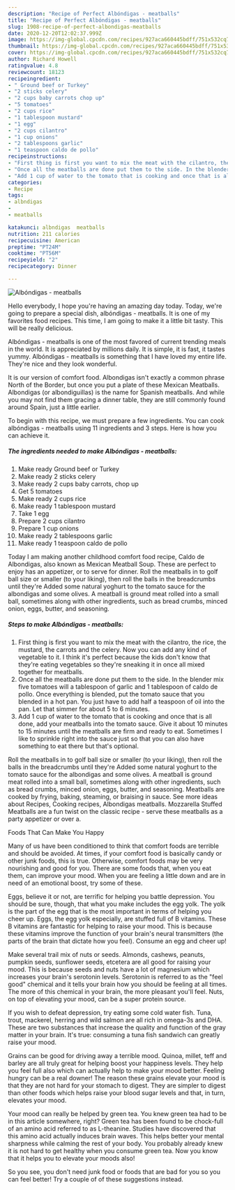 ```yaml
---
description: "Recipe of Perfect Albóndigas - meatballs"
title: "Recipe of Perfect Albóndigas - meatballs"
slug: 1908-recipe-of-perfect-albondigas-meatballs
date: 2020-12-20T12:02:37.999Z
image: https://img-global.cpcdn.com/recipes/927aca660445bdff/751x532cq70/albondigas-meatballs-recipe-main-photo.jpg
thumbnail: https://img-global.cpcdn.com/recipes/927aca660445bdff/751x532cq70/albondigas-meatballs-recipe-main-photo.jpg
cover: https://img-global.cpcdn.com/recipes/927aca660445bdff/751x532cq70/albondigas-meatballs-recipe-main-photo.jpg
author: Richard Howell
ratingvalue: 4.8
reviewcount: 18123
recipeingredient:
- " Ground beef or Turkey"
- "2 sticks celery"
- "2 cups baby carrots chop up"
- "5 tomatoes"
- "2 cups rice"
- "1 tablespoon mustard"
- "1 egg"
- "2 cups cilantro"
- "1 cup onions"
- "2 tablespoons garlic"
- "1 teaspoon caldo de pollo"
recipeinstructions:
- "First thing is first you want to mix the meat with the cilantro, the rice, the mustard, the carrots and the celery. Now you can add any kind of vegetable to it. I think it&#39;s perfect because the kids don&#39;t know that they&#39;re eating vegetables so they&#39;re sneaking it in once all mixed together for meatballs."
- "Once all the meatballs are done put them to the side. In the blender mix five tomatoes will a tablespoon of garlic and 1 tablespoon of caldo de pollo. Once everything is blended, put the tomato sauce that you blended in a hot pan. You just have to add half a teaspoon of oil into the pan. Let that simmer for about 5 to 6 minutes."
- "Add 1 cup of water to the tomato that is cooking and once that is all done, add your meatballs into the tomato sauce. Give it about 10 minutes to 15 minutes until the meatballs are firm and ready to eat. Sometimes I like to sprinkle right into the sauce just so that you can also have something to eat there but that&#39;s optional."
categories:
- Recipe
tags:
- albndigas
- 
- meatballs

katakunci: albndigas  meatballs 
nutrition: 211 calories
recipecuisine: American
preptime: "PT24M"
cooktime: "PT56M"
recipeyield: "2"
recipecategory: Dinner

---
```



![Albóndigas - meatballs](https://img-global.cpcdn.com/recipes/927aca660445bdff/751x532cq70/albondigas-meatballs-recipe-main-photo.jpg)

Hello everybody, I hope you're having an amazing day today. Today, we're going to prepare a special dish, albóndigas - meatballs. It is one of my favorites food recipes. This time, I am going to make it a little bit tasty. This will be really delicious.

Albóndigas - meatballs is one of the most favored of current trending meals in the world. It is appreciated by millions daily. It is simple, it is fast, it tastes yummy. Albóndigas - meatballs is something that I have loved my entire life. They're nice and they look wonderful.

It is our version of comfort food. Albondigas isn&#39;t exactly a common phrase North of the Border, but once you put a plate of these Mexican Meatballs. Albondigas (or albondiguillas) is the name for Spanish meatballs. And while you may not find them gracing a dinner table, they are still commonly found around Spain, just a little earlier.


To begin with this recipe, we must prepare a few ingredients. You can cook albóndigas - meatballs using 11 ingredients and 3 steps. Here is how you can achieve it.

<!--inarticleads1-->

##### The ingredients needed to make Albóndigas - meatballs:

1. Make ready  Ground beef or Turkey
1. Make ready 2 sticks celery
1. Make ready 2 cups baby carrots, chop up
1. Get 5 tomatoes
1. Make ready 2 cups rice
1. Make ready 1 tablespoon mustard
1. Take 1 egg
1. Prepare 2 cups cilantro
1. Prepare 1 cup onions
1. Make ready 2 tablespoons garlic
1. Make ready 1 teaspoon caldo de pollo


Today I am making another childhood comfort food recipe, Caldo de Albondigas, also known as Mexican Meatball Soup. These are perfect to enjoy has an appetizer, or to serve for dinner. Roll the meatballs in to golf ball size or smaller (to your liking), then roll the balls in the breadcrumbs until they&#39;re Added some natural yoghurt to the tomato sauce for the albondigas and some olives. A meatball is ground meat rolled into a small ball, sometimes along with other ingredients, such as bread crumbs, minced onion, eggs, butter, and seasoning. 

<!--inarticleads2-->

##### Steps to make Albóndigas - meatballs:

1. First thing is first you want to mix the meat with the cilantro, the rice, the mustard, the carrots and the celery. Now you can add any kind of vegetable to it. I think it&#39;s perfect because the kids don&#39;t know that they&#39;re eating vegetables so they&#39;re sneaking it in once all mixed together for meatballs.
1. Once all the meatballs are done put them to the side. In the blender mix five tomatoes will a tablespoon of garlic and 1 tablespoon of caldo de pollo. Once everything is blended, put the tomato sauce that you blended in a hot pan. You just have to add half a teaspoon of oil into the pan. Let that simmer for about 5 to 6 minutes.
1. Add 1 cup of water to the tomato that is cooking and once that is all done, add your meatballs into the tomato sauce. Give it about 10 minutes to 15 minutes until the meatballs are firm and ready to eat. Sometimes I like to sprinkle right into the sauce just so that you can also have something to eat there but that&#39;s optional.


Roll the meatballs in to golf ball size or smaller (to your liking), then roll the balls in the breadcrumbs until they&#39;re Added some natural yoghurt to the tomato sauce for the albondigas and some olives. A meatball is ground meat rolled into a small ball, sometimes along with other ingredients, such as bread crumbs, minced onion, eggs, butter, and seasoning. Meatballs are cooked by frying, baking, steaming, or braising in sauce. See more ideas about Recipes, Cooking recipes, Albondigas meatballs. Mozzarella Stuffed Meatballs are a fun twist on the classic recipe - serve these meatballs as a party appetizer or over a. 

Foods That Can Make You Happy


Many of us have been conditioned to think that comfort foods are terrible and should be avoided. At times, if your comfort food is basically candy or other junk foods, this is true. Otherwise, comfort foods may be very nourishing and good for you. There are some foods that, when you eat them, can improve your mood. When you are feeling a little down and are in need of an emotional boost, try some of these.

Eggs, believe it or not, are terrific for helping you battle depression. You should be sure, though, that what you make includes the egg yolk. The yolk is the part of the egg that is the most important in terms of helping you cheer up. Eggs, the egg yolk especially, are stuffed full of B vitamins. These B vitamins are fantastic for helping to raise your mood. This is because these vitamins improve the function of your brain's neural transmitters (the parts of the brain that dictate how you feel). Consume an egg and cheer up!

Make several trail mix of nuts or seeds. Almonds, cashews, peanuts, pumpkin seeds, sunflower seeds, etcetera are all good for raising your mood. This is because seeds and nuts have a lot of magnesium which increases your brain's serotonin levels. Serotonin is referred to as the "feel good" chemical and it tells your brain how you should be feeling at all times. The more of this chemical in your brain, the more pleasant you'll feel. Nuts, on top of elevating your mood, can be a super protein source.

If you wish to defeat depression, try eating some cold water fish. Tuna, trout, mackerel, herring and wild salmon are all rich in omega-3s and DHA. These are two substances that increase the quality and function of the gray matter in your brain. It's true: consuming a tuna fish sandwich can greatly raise your mood. 

Grains can be good for driving away a terrible mood. Quinoa, millet, teff and barley are all truly great for helping boost your happiness levels. They help you feel full also which can actually help to make your mood better. Feeling hungry can be a real downer! The reason these grains elevate your mood is that they are not hard for your stomach to digest. They are simpler to digest than other foods which helps raise your blood sugar levels and that, in turn, elevates your mood.

Your mood can really be helped by green tea. You knew green tea had to be in this article somewhere, right? Green tea has been found to be chock-full of an amino acid referred to as L-theanine. Studies have discovered that this amino acid actually induces brain waves. This helps better your mental sharpness while calming the rest of your body. You probably already knew it is not hard to get healthy when you consume green tea. Now you know that it helps you to elevate your moods also!

So you see, you don't need junk food or foods that are bad for you so you can feel better! Try  a  couple of  of  these  suggestions  instead.

